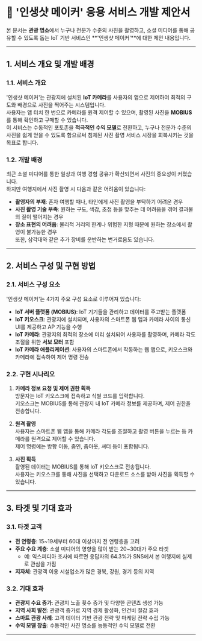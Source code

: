 # 📸 '인생샷 메이커' 응용 서비스 개발 제안서

본 문서는 **관광 명소**에서 누구나 전문가 수준의 사진을 촬영하고, 소셜 미디어를 통해 공유할 수 있도록 돕는 IoT 기반 서비스인 **'인생샷 메이커'**에 대한 제안 내용입니다.

---

## 1. 서비스 개요 및 개발 배경

### 1.1. 서비스 개요  
'인생샷 메이커'는 관광지에 설치된 **IoT 카메라**를 사용자의 앱으로 제어하여 최적의 구도와 배경으로 사진을 찍어주는 시스템입니다.  
사용자는 앱 터치 한 번으로 카메라를 원격 제어할 수 있으며, 촬영된 사진을 **MOBIUS**를 통해 확인하고 구매할 수 있습니다.  
이 서비스는 수동적인 포토존을 **적극적인 수익 모델**로 전환하고, 누구나 전문가 수준의 사진을 쉽게 얻을 수 있도록 함으로써 침체된 사진 촬영 서비스 시장을 회복시키는 것을 목표로 합니다.

### 1.2. 개발 배경  
최근 소셜 미디어를 통한 일상과 여행 경험 공유가 확산되면서 사진의 중요성이 커졌습니다.  
하지만 여행지에서 사진 촬영 시 다음과 같은 어려움이 있습니다:

- **촬영자의 부재**: 혼자 여행할 때나, 타인에게 사진 촬영을 부탁하기 어려운 경우  
- **사진 촬영 기술 부족**: 원하는 구도, 색감, 초점 등을 맞추는 데 어려움을 겪어 결과물의 질이 떨어지는 경우  
- **장소 표현의 어려움**: 물리적 거리의 한계나 위험한 지형 때문에 원하는 장소에서 촬영이 불가능한 경우  
  또한, 삼각대와 같은 추가 장비를 운반하는 번거로움도 있습니다.

---

## 2. 서비스 구성 및 구현 방법

### 2.1. 서비스 구성 요소  
'인생샷 메이커'는 4가지 주요 구성 요소로 이루어져 있습니다:

- **IoT 서버 플랫폼 (MOBIUS)**: IoT 기기들을 관리하고 데이터를 주고받는 플랫폼  
- **IoT 키오스크**: 관광지에 설치되며, 사용자의 스마트폰 웹 앱과 카메라 사이의 통신 UI를 제공하고 AP 기능을 수행  
- **IoT 카메라**: 관광지의 최적의 장소에 미리 설치되어 사용자를 촬영하며, 카메라 각도 조절을 위한 **서보 모터** 포함  
- **IoT 카메라 애플리케이션**: 사용자의 스마트폰에서 작동하는 웹 앱으로, 키오스크와 카메라에 접속하여 제어 명령 전송

### 2.2. 구현 시나리오

1. **카메라 정보 요청 및 제어 권한 획득**  
   방문자는 IoT 키오스크에 접속하고 식별 코드를 입력합니다.  
   키오스크는 MOBIUS를 통해 관광지 내 IoT 카메라 정보를 제공하며, 제어 권한을 전송합니다.

2. **원격 촬영**  
   사용자는 스마트폰 웹 앱을 통해 카메라 각도를 조절하고 촬영 버튼을 누르는 등 카메라를 원격으로 제어할 수 있습니다.  
   제어 명령에는 방향 이동, 줌인, 줌아웃, 셔터 등이 포함됩니다.

3. **사진 획득**  
   촬영된 데이터는 MOBIUS를 통해 IoT 키오스크로 전송됩니다.  
   사용자는 키오스크를 통해 사진을 선택하고 다운로드 소스를 받아 사진을 획득할 수 있습니다.

---

## 3. 타겟 및 기대 효과

### 3.1. 타겟 고객

- **전 연령층**: 15~19세부터 60대 이상까지 전 연령층을 고려  
- **주요 수요 계층**: 소셜 미디어의 영향을 많이 받는 20~30대가 주요 타겟  
  - 예: 익스피디아 조사에 따르면 응답자의 64.3%가 SNS에서 본 여행지에 실제로 관심을 가짐  
- **지자체**: 관광객 이용 시설업소가 많은 경북, 강원, 경기 등의 지역

### 3.2. 기대 효과

- **관광지 수요 증가**: 관광지 노출 횟수 증가 및 다양한 콘텐츠 생성 가능  
- **지역 사회 발전**: 관광객 증가로 지역 경제 활성화, 인건비 절감 효과  
- **스마트 관광 사례**: 고객 데이터 기반 관광 전략 및 마케팅 전략 수립 가능  
- **수익 모델 창출**: 수동적인 사진 명소를 능동적인 수익 모델로 전환

---

